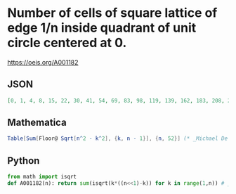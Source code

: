 # Number of cells of square lattice of edge 1/n inside quadrant of unit circle centered at 0\.
https://oeis.org/A001182
## JSON
```JSON
[0, 1, 4, 8, 15, 22, 30, 41, 54, 69, 83, 98, 119, 139, 162, 183, 208, 234, 263, 294, 322, 357, 390, 424, 465, 504, 545, 585, 628, 675, 719, 770, 819, 872, 928, 977, 1036, 1090, 1155, 1216, 1274, 1339, 1404, 1475, 1545, 1610, 1683, 1755, 1832, 1911, 1992, 2072]
```
## Mathematica
```Mathematica
Table[Sum[Floor@ Sqrt[n^2 - k^2], {k, n - 1}], {n, 52}] (* _Michael De Vlieger_, Jan 30 2017 *)
```
## Python
```Python
from math import isqrt
def A001182(n): return sum(isqrt(k*((n<<1)-k)) for k in range(1,n)) # _Chai Wah Wu_, Jul 18 2024
```
